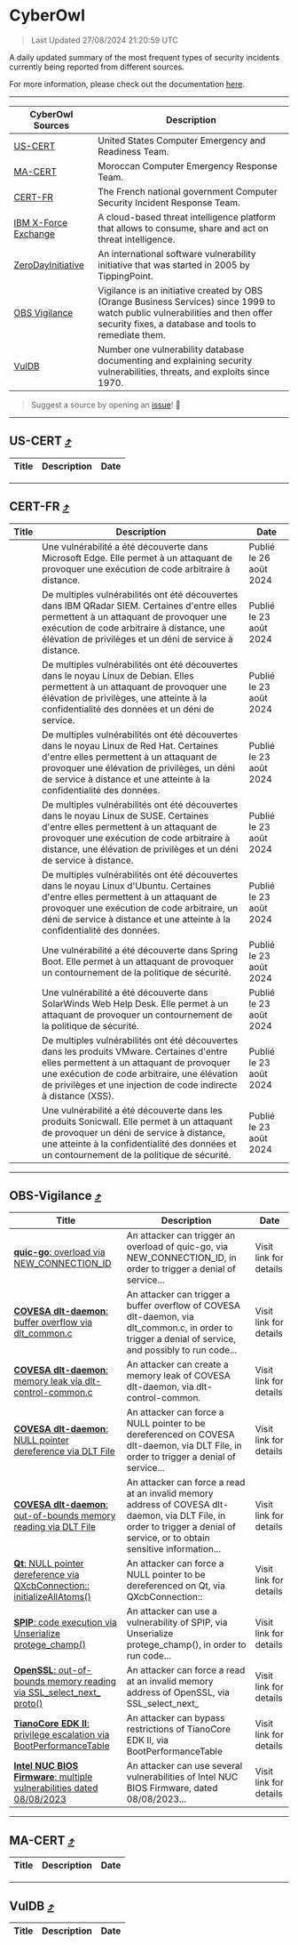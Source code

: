 
 <div id='top'></div>

# CyberOwl

 > Last Updated 27/08/2024 21:20:59 UTC
 
 A daily updated summary of the most frequent types of security incidents currently being reported from different sources.
 
 For more information, please check out the documentation [here](./docs/README.md).
 
 ---
 |CyberOwl Sources|Description|
 |---|---|
 |[US-CERT](#us-cert-arrow_heading_up)|United States Computer Emergency and Readiness Team.|
 |[MA-CERT](#ma-cert-arrow_heading_up)|Moroccan Computer Emergency Response Team.|
 |[CERT-FR](#cert-fr-arrow_heading_up)|The French national government Computer Security Incident Response Team.|
 |[IBM X-Force Exchange](#ibmcloud-arrow_heading_up)|A cloud-based threat intelligence platform that allows to consume, share and act on threat intelligence.|
 |[ZeroDayInitiative](#zerodayinitiative-arrow_heading_up)|An international software vulnerability initiative that was started in 2005 by TippingPoint.|
 |[OBS Vigilance](#obs-vigilance-arrow_heading_up)|Vigilance is an initiative created by OBS (Orange Business Services) since 1999 to watch public vulnerabilities and then offer security fixes, a database and tools to remediate them.|
 |[VulDB](#vuldb-arrow_heading_up)|Number one vulnerability database documenting and explaining security vulnerabilities, threats, and exploits since 1970.|
 
 > Suggest a source by opening an [issue](https://github.com/karimhabush/cyberowl/issues)! :raised_hands:
 ---

## US-CERT [:arrow_heading_up:](#cyberowl)

 |Title|Description|Date|
 |---|---|---|
 
 ---

## CERT-FR [:arrow_heading_up:](#cyberowl)

 |Title|Description|Date|
 |---|---|---|
 |[](https://www.cert.ssi.gouv.fr/avis/CERTFR-2024-AVI-0721/)|Une vulnérabilité a été découverte dans Microsoft Edge. Elle permet à un attaquant de provoquer une exécution de code arbitraire à distance.|Publié le 26 août 2024|
 |[](https://www.cert.ssi.gouv.fr/avis/CERTFR-2024-AVI-0720/)|De multiples vulnérabilités ont été découvertes dans IBM QRadar SIEM. Certaines d'entre elles permettent à un attaquant de provoquer une exécution de code arbitraire à distance, une élévation de privilèges et un déni de service à distance.|Publié le 23 août 2024|
 |[](https://www.cert.ssi.gouv.fr/avis/CERTFR-2024-AVI-0719/)|De multiples vulnérabilités ont été découvertes dans le noyau Linux de Debian. Elles permettent à un attaquant de provoquer une élévation de privilèges, une atteinte à la confidentialité des données et un déni de service.|Publié le 23 août 2024|
 |[](https://www.cert.ssi.gouv.fr/avis/CERTFR-2024-AVI-0718/)|De multiples vulnérabilités ont été découvertes dans le noyau Linux de Red Hat. Certaines d'entre elles permettent à un attaquant de provoquer une élévation de privilèges, un déni de service à distance et une atteinte à la confidentialité des données.|Publié le 23 août 2024|
 |[](https://www.cert.ssi.gouv.fr/avis/CERTFR-2024-AVI-0717/)|De multiples vulnérabilités ont été découvertes dans le noyau Linux de SUSE. Certaines d'entre elles permettent à un attaquant de provoquer une exécution de code arbitraire à distance, une élévation de privilèges et un déni de service à distance.|Publié le 23 août 2024|
 |[](https://www.cert.ssi.gouv.fr/avis/CERTFR-2024-AVI-0716/)|De multiples vulnérabilités ont été découvertes dans le noyau Linux d'Ubuntu. Certaines d'entre elles permettent à un attaquant de provoquer une exécution de code arbitraire, un déni de service à distance et une atteinte à la confidentialité des données.|Publié le 23 août 2024|
 |[](https://www.cert.ssi.gouv.fr/avis/CERTFR-2024-AVI-0715/)|Une vulnérabilité a été découverte dans Spring Boot. Elle permet à un attaquant de provoquer un contournement de la politique de sécurité.|Publié le 23 août 2024|
 |[](https://www.cert.ssi.gouv.fr/avis/CERTFR-2024-AVI-0714/)|Une vulnérabilité a été découverte dans SolarWinds Web Help Desk. Elle permet à un attaquant de provoquer un contournement de la politique de sécurité.|Publié le 23 août 2024|
 |[](https://www.cert.ssi.gouv.fr/avis/CERTFR-2024-AVI-0713/)|De multiples vulnérabilités ont été découvertes dans les produits VMware. Certaines d'entre elles permettent à un attaquant de provoquer une exécution de code arbitraire, une élévation de privilèges et une injection de code indirecte à distance (XSS).|Publié le 23 août 2024|
 |[](https://www.cert.ssi.gouv.fr/avis/CERTFR-2024-AVI-0712/)|Une vulnérabilité a été découverte dans les produits Sonicwall. Elle permet à un attaquant de provoquer un déni de service à distance, une atteinte à la confidentialité des données et un contournement de la politique de sécurité.|Publié le 23 août 2024|
 
 ---

## OBS-Vigilance [:arrow_heading_up:](#cyberowl)

 |Title|Description|Date|
 |---|---|---|
 |[<a href="https://vigilance.fr/vulnerability/quic-go-overload-via-NEW-CONNECTION-ID-44625" class="noirorange"><b>quic-go</b>: overload via NEW_CONNECTION_ID</a>](https://vigilance.fr/vulnerability/quic-go-overload-via-NEW-CONNECTION-ID-44625)|An attacker can trigger an overload of quic-go, via NEW_CONNECTION_ID, in order to trigger a denial of service...|Visit link for details|
 |[<a href="https://vigilance.fr/vulnerability/COVESA-dlt-daemon-buffer-overflow-via-dlt-common-c-44622" class="noirorange"><b>COVESA dlt-daemon</b>: buffer overflow via dlt_common.c</a>](https://vigilance.fr/vulnerability/COVESA-dlt-daemon-buffer-overflow-via-dlt-common-c-44622)|An attacker can trigger a buffer overflow of COVESA dlt-daemon, via dlt_common.c, in order to trigger a denial of service, and possibly to run code...|Visit link for details|
 |[<a href="https://vigilance.fr/vulnerability/COVESA-dlt-daemon-memory-leak-via-dlt-control-common-c-44621" class="noirorange"><b>COVESA dlt-daemon</b>: memory leak via dlt-control-common.c</a>](https://vigilance.fr/vulnerability/COVESA-dlt-daemon-memory-leak-via-dlt-control-common-c-44621)|An attacker can create a memory leak of COVESA dlt-daemon, via dlt-control-common.|Visit link for details|
 |[<a href="https://vigilance.fr/vulnerability/COVESA-dlt-daemon-NULL-pointer-dereference-via-DLT-File-44620" class="noirorange"><b>COVESA dlt-daemon</b>: NULL pointer dereference via DLT File</a>](https://vigilance.fr/vulnerability/COVESA-dlt-daemon-NULL-pointer-dereference-via-DLT-File-44620)|An attacker can force a NULL pointer to be dereferenced on COVESA dlt-daemon, via DLT File, in order to trigger a denial of service...|Visit link for details|
 |[<a href="https://vigilance.fr/vulnerability/COVESA-dlt-daemon-out-of-bounds-memory-reading-via-DLT-File-44619" class="noirorange"><b>COVESA dlt-daemon</b>: out-of-bounds memory reading via DLT File</a>](https://vigilance.fr/vulnerability/COVESA-dlt-daemon-out-of-bounds-memory-reading-via-DLT-File-44619)|An attacker can force a read at an invalid memory address of COVESA dlt-daemon, via DLT File, in order to trigger a denial of service, or to obtain sensitive information...|Visit link for details|
 |[<a href="https://vigilance.fr/vulnerability/Qt-NULL-pointer-dereference-via-QXcbConnection-initializeAllAtoms-44910" class="noirorange"><b>Qt</b>: NULL pointer dereference via QXcbConnection::<wbr>initializeAllAtoms()</wbr></a>](https://vigilance.fr/vulnerability/Qt-NULL-pointer-dereference-via-QXcbConnection-initializeAllAtoms-44910)|An attacker can force a NULL pointer to be dereferenced on Qt, via QXcbConnection::|Visit link for details|
 |[<a href="https://vigilance.fr/vulnerability/SPIP-code-execution-via-Unserialize-protege-champ-40656" class="noirorange"><b>SPIP</b>: code execution via Unserialize protege_champ()</a>](https://vigilance.fr/vulnerability/SPIP-code-execution-via-Unserialize-protege-champ-40656)|An attacker can use a vulnerability of SPIP, via Unserialize protege_champ(), in order to run code...|Visit link for details|
 |[<a href="https://vigilance.fr/vulnerability/OpenSSL-out-of-bounds-memory-reading-via-SSL-select-next-proto-44618" class="noirorange"><b>OpenSSL</b>: out-of-bounds memory reading via SSL_select_next_<wbr>proto()</wbr></a>](https://vigilance.fr/vulnerability/OpenSSL-out-of-bounds-memory-reading-via-SSL-select-next-proto-44618)|An attacker can force a read at an invalid memory address of OpenSSL, via SSL_select_next_|Visit link for details|
 |[<a href="https://vigilance.fr/vulnerability/TianoCore-EDK-II-privilege-escalation-via-BootPerformanceTable-44617" class="noirorange"><b>TianoCore EDK II</b>: privilege escalation via BootPerformanceTable</a>](https://vigilance.fr/vulnerability/TianoCore-EDK-II-privilege-escalation-via-BootPerformanceTable-44617)|An attacker can bypass restrictions of TianoCore EDK II, via BootPerformanceTable|Visit link for details|
 |[<a href="https://vigilance.fr/vulnerability/Intel-NUC-BIOS-Firmware-multiple-vulnerabilities-dated-08-08-2023-44615" class="noirorange"><b>Intel NUC BIOS Firmware</b>: multiple vulnerabilities dated 08/08/2023</a>](https://vigilance.fr/vulnerability/Intel-NUC-BIOS-Firmware-multiple-vulnerabilities-dated-08-08-2023-44615)|An attacker can use several vulnerabilities of Intel NUC BIOS Firmware, dated 08/08/2023...|Visit link for details|
 
 ---

## MA-CERT [:arrow_heading_up:](#cyberowl)

 |Title|Description|Date|
 |---|---|---|
 
 ---

## VulDB [:arrow_heading_up:](#cyberowl)

 |Title|Description|Date|
 |---|---|---|
 